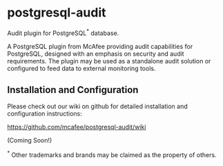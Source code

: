 # postgresql-audit
Audit plugin for PostgreSQL<sup>*</sup> database.

A PostgreSQL plugin from McAfee providing audit capabilities for PostgreSQL,
designed with an emphasis on security and audit requirements. The plugin may be
used as a standalone audit solution or configured to feed data to external monitoring
tools.

Installation and Configuration
------------------------------

Please check out our wiki on github for detailed installation and configuration
instructions:

https://github.com/mcafee/postgresql-audit/wiki

(Coming Soon!)


<sup>*</sup> Other trademarks and brands may be claimed as the property of others.
